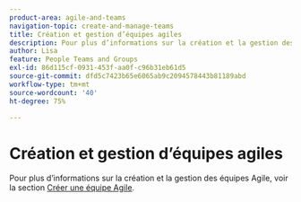 ```yaml
---
product-area: agile-and-teams
navigation-topic: create-and-manage-teams
title: Création et gestion d’équipes agiles
description: Pour plus d’informations sur la création et la gestion des équipes Agile, voir la section Créer une équipe Agile.
author: Lisa
feature: People Teams and Groups
exl-id: 86d115cf-0931-453f-aa0f-c96b31eb61d5
source-git-commit: dfd5c7423b65e6065ab9c2094578443b81189abd
workflow-type: tm+mt
source-wordcount: '40'
ht-degree: 75%

---
```


# Création et gestion d’équipes agiles

Pour plus d’informations sur la création et la gestion des équipes Agile, voir la section [Créer une équipe Agile](../../agile/get-started-with-agile-in-workfront/create-an-agile-team.md).
